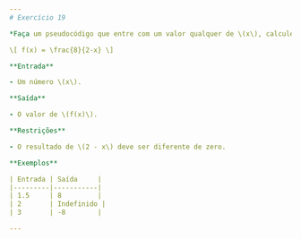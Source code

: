 ```yaml
---
# Exercício 19

*Faça um pseudocódigo que entre com um valor qualquer de \(x\), calcule e imprima o valor de \(f(x)\):*

\[ f(x) = \frac{8}{2-x} \]

**Entrada**

- Um número \(x\).

**Saída**

- O valor de \(f(x)\).

**Restrições**

- O resultado de \(2 - x\) deve ser diferente de zero.

**Exemplos**

| Entrada | Saída     |
|---------|-----------|
| 1.5     | 8         |
| 2       | Indefinido |
| 3       | -8        |

---
```

